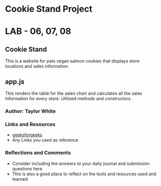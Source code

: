 # Cookie Stand Project

# LAB - 06, 07, 08

## Cookie Stand
This is a website for pats vegan salmon cookies that displays store locations and sales information.

## app.js
This renders the table for the sales chart and calculates all the sales information for every store.
Utilized methods and constructors.

### Author: Taylor White

### Links and Resources
* [geeksforgeeks](https://www.geeksforgeeks.org/how-to-create-a-form-dynamically-with-the-javascript)
* Any Links you used as reference

### Reflections and Comments
* Consider including the answers to your daily journal and submission questions here
* This is also a good place to reflect on the tools and resources used and learned
